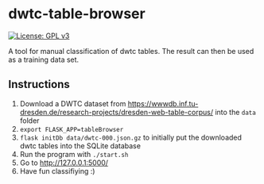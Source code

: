 # dwtc-table-browser
[![License: GPL v3](https://img.shields.io/badge/License-GPL%20v3-blue.svg)](http://www.gnu.org/licenses/gpl-3.0)

A tool for manual classification of dwtc tables. The result can then be used as a training data set.

## Instructions
1. Download a DWTC dataset from https://wwwdb.inf.tu-dresden.de/research-projects/dresden-web-table-corpus/ into the `data` folder
2. `export FLASK_APP=tableBrowser`
3. `flask initDb data/dwtc-000.json.gz` to initially put the downloaded dwtc tables into the SQLite database
4. Run the program with `./start.sh`
5. Go to http://127.0.0.1:5000/
6. Have fun classifiying :)
